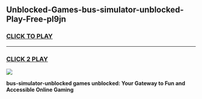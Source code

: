 
## Unblocked-Games-bus-simulator-unblocked-Play-Free-pl9jn
<h3>
<a href="https://premium76.site?title=bus-simulator-unblocked&ref=20M">CLICK TO PLAY</a></h3>
<hr>

<h3>
<a href="https://premium76.site?title=bus-simulator-unblocked&ref=20M">CLICK 2 PLAY</a>
  
</h3>

<a href="https://premium76.site?title=bus-simulator-unblocked&ref=19M"><img src="https://clearcache.store/games.png"></a>


**bus-simulator-unblocked games unblocked: Your Gateway to Fun and Accessible Online Gaming**
